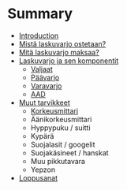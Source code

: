 # Summary

* [Introduction](README.md)
* [Mistä laskuvarjo ostetaan?](chapter1.md)
* [Mitä laskuvarjo maksaa?](mita-laskuvarjo-maksaa.md)
* [Laskuvarjo ja sen komponentit](laskuvarjo-ja-sen-komponentit.md)
  * [Valjaat](laskuvarjo-ja-sen-komponentit/valjaat.md)
  * [Päävarjo](laskuvarjo-ja-sen-komponentit/paavarjo.md)
  * [Varavarjo](laskuvarjo-ja-sen-komponentit/varavarjo.md)
  * [AAD](laskuvarjo-ja-sen-komponentit/aad.md)
* [Muut tarvikkeet](muut-tarvikkeet.md)
  * [Korkeusmittari](muut-tarvikkeet/korkeusmittari.md)
  * Äänikorkeusmittari
  * Hyppypuku / suitti
  * Kypärä
  * Suojalasit / googelit
  * Suojakäsineet / hanskat
  * Muu pikkutavara
  * Yepzon
* [Loppusanat](loppusanat.md)

